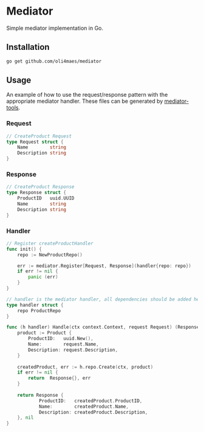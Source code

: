 # Mediator
Simple mediator implementation in Go.

## Installation
```bash
go get github.com/oli4maes/mediator
```

## Usage
An example of how to use the request/response pattern with the appropriate mediator handler.
These files can be generated by [mediator-tools](https://github.com/oli4maes/mediator-tools).

### Request
```go
// CreateProduct Request
type Request struct {
	Name        string
	Description string
}
```

### Response
```go
// CreateProduct Response
type Response struct {
	ProductID   uuid.UUID
	Name        string
	Description string
}
```

### Handler
```go
// Register createProductHandler
func init() {
    repo := NewProductRepo()

    err := mediator.Register[Request, Response](handler{repo: repo})
    if err != nil {
        panic (err)
    }
}

// handler is the mediator handler, all dependencies should be added here
type handler struct {
    repo ProductRepo
}

func (h handler) Handle(ctx context.Context, request Request) (Response, error) {
    product := Product {
        ProductID:   uuid.New(),
        Name:        request.Name,
        Description: request.Description,
    }
    
    createdProduct, err := h.repo.Create(ctx, product)
    if err != nil {
        return  Response{}, err
    }
    
    return Response {
            ProductID:   createdProduct.ProductID,
            Name:        createdProduct.Name,
            Description: createdProduct.Description,
    }, nil   
}

```